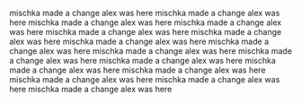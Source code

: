 mischka made a change
alex was here
mischka made a change
alex was here
mischka made a change
alex was here
mischka made a change
alex was here
mischka made a change
alex was here
mischka made a change
alex was here
mischka made a change
alex was here
mischka made a change
alex was here
mischka made a change
alex was here
mischka made a change
alex was here
mischka made a change
alex was here
mischka made a change
alex was here
mischka made a change
alex was here
mischka made a change
alex was here
mischka made a change
alex was here
mischka made a change
alex was here
